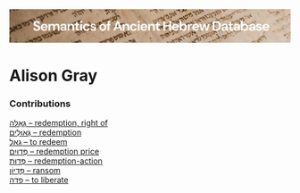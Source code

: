 <html><body><img id="banner" src="../../images/banners/banner.png" alt="banner" /></body></html>

# **Alison Gray**


### Contributions
[גְּאֻלָּה – redemption, right of](../words/g2ullah.md)<br>[גְּאוּלִים – redemption](../words/g2ulim.md)<br>[גאל – to redeem](../words/g-2-l.md)<br>[פְּדוּיִם – redemption price](../words/pduyim.md)<br>[פְּדוּת – redemption-action](../words/pduth.md)<br>[פִּדְיוֹן – ransom](../words/pidyon.md)<br>[פדה – to liberate](../words/p-d-h.md)<br>